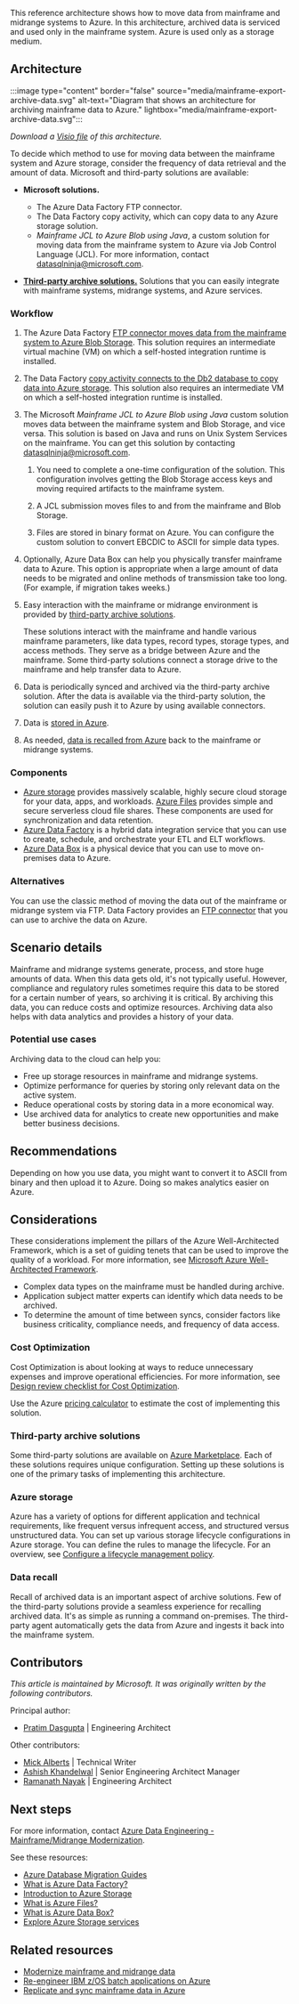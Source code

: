 This reference architecture shows how to move data from mainframe and midrange systems to Azure. In this architecture, archived data is serviced and used only in the mainframe system. Azure is used only as a storage medium.

## Architecture

:::image type="content" border="false" source="media/mainframe-export-archive-data.svg" alt-text="Diagram that shows an architecture for archiving mainframe data to Azure." lightbox="media/mainframe-export-archive-data.svg":::

*Download a [Visio file](https://arch-center.azureedge.net/archive-mainframe-data.vsdx) of this architecture.*

To decide which method to use for moving data between the mainframe system and Azure storage, consider the frequency of data retrieval and the amount of data. Microsoft and third-party solutions are available:

- **Microsoft solutions.**

  - The Azure Data Factory FTP connector.
  - The Data Factory copy activity, which can copy data to any Azure storage solution.
  - *Mainframe JCL to Azure Blob using Java*, a custom solution for moving data from the mainframe system to Azure via Job Control Language (JCL). For more information, contact [datasqlninja@microsoft.com](mailto:datasqlninja@microsoft.com).

- [**Third-party archive solutions.**](#third-party-archive-solutions) Solutions that you can easily integrate with mainframe systems, midrange systems, and Azure services.

### Workflow

1. The Azure Data Factory [FTP connector moves data from the mainframe system to Azure Blob Storage](https://techcommunity.microsoft.com/t5/modernization-best-practices-and/copy-files-from-mainframe-to-azure-data-platform-using-adf-ftp/ba-p/3042555). This solution requires an intermediate virtual machine (VM) on which a self-hosted integration runtime is installed.
1. The Data Factory [copy activity connects to the Db2 database to copy data into Azure storage](/azure/data-factory/v1/data-factory-onprem-db2-connector). This solution also requires an intermediate VM on which a self-hosted integration runtime is installed.
1. The Microsoft *Mainframe JCL to Azure Blob using Java* custom solution moves data between the mainframe system and Blob Storage, and vice versa. This solution is based on Java and runs on Unix System Services on the mainframe. You can get this solution by contacting [datasqlninja@microsoft.com](mailto:datasqlninja@microsoft.com).

    1. You need to complete a one-time configuration of the solution. This configuration involves getting the Blob Storage access keys and moving required artifacts to the mainframe system.

    1. A JCL submission moves files to and from the mainframe and Blob Storage.

    1. Files are stored in binary format on Azure. You can configure the custom solution to convert EBCDIC to ASCII for simple data types.

1. Optionally, Azure Data Box can help you physically transfer mainframe data to Azure. This option is appropriate when a large amount of data needs to be migrated and online methods of transmission take too long. (For example, if migration takes weeks.)

1. Easy interaction with the mainframe or midrange environment is provided by [third-party archive solutions](#third-party-archive-solutions).

    These solutions interact with the mainframe and handle various mainframe parameters, like data types, record types, storage types, and access methods. They serve as a bridge between Azure and the mainframe. Some third-party solutions connect a storage drive to the mainframe and help transfer data to Azure.
1. Data is periodically synced and archived via the third-party archive solution. After the data is available via the third-party solution, the solution can easily push it to Azure by using available connectors.

1. Data is [stored in Azure](#azure-storage).

1. As needed, [data is recalled from Azure](#data-recall) back to the mainframe or midrange systems.

### Components

- [Azure storage](/azure/well-architected/service-guides/storage-accounts/reliability) provides massively scalable, highly secure cloud storage for your data, apps, and workloads. [Azure Files](/azure/well-architected/service-guides/azure-files) provides simple and secure serverless cloud file shares. These components are used for synchronization and data retention.
- [Azure Data Factory](/azure/data-factory/introduction) is a hybrid data integration service that you can use to create, schedule, and orchestrate your ETL and ELT workflows.
- [Azure Data Box](/azure/databox/data-box-overview) is a physical device that you can use to move on-premises data to Azure.

### Alternatives

You can use the classic method of moving the data out of the mainframe or midrange system via FTP. Data Factory provides an [FTP connector](/azure/data-factory/connector-ftp?tabs=data-factory) that you can use to archive the data on Azure.

## Scenario details

Mainframe and midrange systems generate, process, and store huge amounts of data. When this data gets old, it's not typically useful. However, compliance and regulatory rules sometimes require this data to be stored for a certain number of years, so archiving it is critical. By archiving this data, you can reduce costs and optimize resources. Archiving data also helps with data analytics and provides a history of your data.

### Potential use cases

Archiving data to the cloud can help you:

- Free up storage resources in mainframe and midrange systems.
- Optimize performance for queries by storing only relevant data on the active system.
- Reduce operational costs by storing data in a more economical way.
- Use archived data for analytics to create new opportunities and make better business decisions.

## Recommendations

Depending on how you use data, you might want to convert it to ASCII from binary and then upload it to Azure. Doing so makes analytics easier on Azure.

## Considerations

These considerations implement the pillars of the Azure Well-Architected Framework, which is a set of guiding tenets that can be used to improve the quality of a workload. For more information, see [Microsoft Azure Well-Architected Framework](/azure/well-architected/).

- Complex data types on the mainframe must be handled during archive.
- Application subject matter experts can identify which data needs to be archived.
- To determine the amount of time between syncs, consider factors like business criticality, compliance needs, and frequency of data access.

### Cost Optimization

Cost Optimization is about looking at ways to reduce unnecessary expenses and improve operational efficiencies. For more information, see [Design review checklist for Cost Optimization](/azure/well-architected/cost-optimization/checklist).

Use the Azure [pricing calculator](https://azure.microsoft.com/pricing/calculator) to estimate the cost of implementing this solution.

### Third-party archive solutions

Some third-party solutions are available on [Azure Marketplace](https://azuremarketplace.microsoft.com/marketplace/apps?filters=partners&page=1&search=mainframe%20data). Each of these solutions requires unique configuration. Setting up these solutions is one of the primary tasks of implementing this architecture.

### Azure storage

Azure has a variety of options for different application and technical requirements, like frequent versus infrequent access, and structured versus unstructured data. You can set up various storage lifecycle configurations in Azure storage. You can define the rules to manage the lifecycle. For an overview, see [Configure a lifecycle management policy](/azure/storage/blobs/lifecycle-management-policy-configure).

### Data recall

Recall of archived data is an important aspect of archive solutions. Few of the third-party solutions provide a seamless experience for recalling archived data. It's as simple as running a command on-premises. The third-party agent automatically gets the data from Azure and ingests it back into the mainframe system.

## Contributors

*This article is maintained by Microsoft. It was originally written by the following contributors.*

Principal author:

- [Pratim Dasgupta](https://www.linkedin.com/in/pratimdasgupta) | Engineering Architect

Other contributors:

- [Mick Alberts](https://www.linkedin.com/in/mick-alberts-a24a1414) | Technical Writer
- [Ashish Khandelwal](https://www.linkedin.com/in/ashish-khandelwal-839a851a3) | Senior Engineering Architect Manager
- [Ramanath Nayak](https://www.linkedin.com/in/ramanath-nayak-584a2685) | Engineering Architect

## Next steps

For more information, contact [Azure Data Engineering - Mainframe/Midrange Modernization](mailto:datasqlninja@microsoft.com).

See these resources:

- [Azure Database Migration Guides](https://datamigration.microsoft.com)
- [What is Azure Data Factory?](/azure/data-factory/introduction)
- [Introduction to Azure Storage](/azure/storage/common/storage-introduction)
- [What is Azure Files?](/azure/storage/files/storage-files-introduction)
- [What is Azure Data Box?](/azure/databox/data-box-overview)
- [Explore Azure Storage services](/training/modules/azure-storage-fundamentals)

## Related resources

- [Modernize mainframe and midrange data](/azure/architecture/example-scenario/mainframe/modernize-mainframe-data-to-azure)
- [Re-engineer IBM z/OS batch applications on Azure](../../example-scenario/mainframe/reengineer-mainframe-batch-apps-azure.yml)
- [Replicate and sync mainframe data in Azure](../../reference-architectures/migration/sync-mainframe-data-with-azure.yml)
